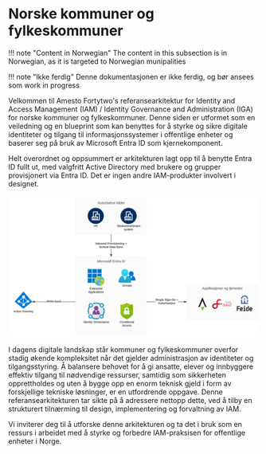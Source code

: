 # Norske kommuner og fylkeskommuner

!!! note "Content in Norwegian"
    The content in this subsection is in Norwegian, as it is targeted to Norwegian munipalities

!!! note "Ikke ferdig"
    Denne dokumentasjonen er ikke ferdig, og bør ansees som work in progress

Velkommen til Amesto Fortytwo's referansearkitektur for Identity and Access Management (IAM) / Identity Governance and Administration (IGA) for norske kommuner og fylkeskommuner. Denne siden er utformet som en veiledning og en blueprint som kan benyttes for å styrke og sikre digitale identiteter og tilgang til informasjonssystemer i offentlige enheter og baserer seg på bruk av Microsoft Entra ID som kjernekomponent.

Helt overordnet og oppsummert er arkitekturen lagt opp til å benytte Entra ID fullt ut, med valgfritt Active Directory med brukere og grupper provisjonert via Entra ID. Det er ingen andre IAM-produkter involvert i designet.

![](media/20231117110306.png)

I dagens digitale landskap står kommuner og fylkeskommuner overfor stadig økende kompleksitet når det gjelder administrasjon av identiteter og tilgangsstyring. Å balansere behovet for å gi ansatte, elever og innbyggere effektiv tilgang til nødvendige ressurser, samtidig som sikkerheten opprettholdes og uten å bygge opp en enorm teknisk gjeld i form av forskjellige tekniske løsninger, er en utfordrende oppgave. Denne referansearkitekturen tar sikte på å adressere nettopp dette, ved å tilby en strukturert tilnærming til design, implementering og forvaltning av IAM.

Vi inviterer deg til å utforske denne arkitekturen og ta det i bruk som en ressurs i arbeidet med å styrke og forbedre IAM-praksisen for offentlige enheter i Norge.

<!-- Gjennom et grundig sammensatt rammeverk tar denne referansearkitekturen for seg nøkkelkomponenter, beste praksiser og anbefalinger som tar hensyn til både teknologiske og regulatoriske aspekter. Det tar også høyde for behovene til ulike roller og brukergrupper innenfor kommunale og fylkeskommunale organisasjoner, fra administrativt personell til innbyggere som benytter offentlige tjenester.

Ved å implementere en robust IAM-arkitektur kan kommuner og fylkeskommuner effektivisere drift, styrke sikkerhet og samtidig legge til rette for en mer sømløs brukeropplevelse. Gjennom å dele felles retningslinjer og prinsipper kan man også legge grunnlaget for samarbeid og standardisering på tvers av ulike offentlige enheter.

Dette dokumentet er et levende dokument som vil utvikles og oppdateres i tråd med den stadig skiftende teknologiske og regulatoriske virkeligheten. Det er ment som en veileder og et referansepunkt for planlegging, implementering og videreutvikling av IAM-strategier for norske kommuner og fylkeskommuner.

Vi inviterer deg til å utforske dette dokumentet og ta i bruk retningslinjene som en ressurs i arbeidet med å styrke og forbedre IAM-praksisen for offentlige enheter i Norge. -->